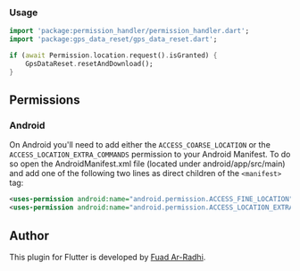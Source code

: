 ### Usage

``` dart
import 'package:permission_handler/permission_handler.dart';
import 'package:gps_data_reset/gps_data_reset.dart';

if (await Permission.location.request().isGranted) {
    GpsDataReset.resetAndDownload();
}
```

## Permissions

### Android

On Android you'll need to add either the `ACCESS_COARSE_LOCATION` or the `ACCESS_LOCATION_EXTRA_COMMANDS` permission to your Android Manifest. To do so open the AndroidManifest.xml file (located under android/app/src/main) and add one of the following two lines as direct children of the `<manifest>` tag:

``` xml
<uses-permission android:name="android.permission.ACCESS_FINE_LOCATION" />
<uses-permission android:name="android.permission.ACCESS_LOCATION_EXTRA_COMMANDS" />
```

## Author

This plugin for Flutter is developed by [Fuad Ar-Radhi](https://fuadarradhi.com).
